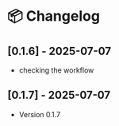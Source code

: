 # 📦 Changelog

## [0.1.6] - 2025-07-07
- checking the workflow

## [0.1.7] - 2025-07-07
- Version 0.1.7
